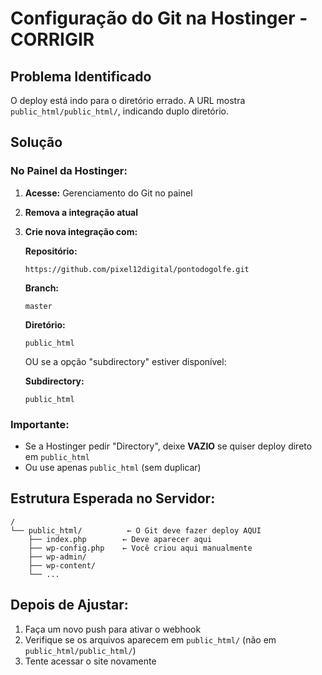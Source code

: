 # Configuração do Git na Hostinger - CORRIGIR

## Problema Identificado
O deploy está indo para o diretório errado. A URL mostra `public_html/public_html/`, indicando duplo diretório.

## Solução

### No Painel da Hostinger:

1. **Acesse:** Gerenciamento do Git no painel
2. **Remova a integração atual**
3. **Crie nova integração com:**

   **Repositório:**
   ```
   https://github.com/pixel12digital/pontodogolfe.git
   ```
   
   **Branch:**
   ```
   master
   ```
   
   **Diretório:**
   ```
   public_html
   ```
   
   OU se a opção "subdirectory" estiver disponível:
   
   **Subdirectory:**
   ```
   public_html
   ```

### Importante:
- Se a Hostinger pedir "Directory", deixe **VAZIO** se quiser deploy direto em `public_html`
- Ou use apenas `public_html` (sem duplicar)

## Estrutura Esperada no Servidor:

```
/
└── public_html/          ← O Git deve fazer deploy AQUI
    ├── index.php        ← Deve aparecer aqui
    ├── wp-config.php    ← Você criou aqui manualmente
    ├── wp-admin/
    ├── wp-content/
    └── ...
```

## Depois de Ajustar:

1. Faça um novo push para ativar o webhook
2. Verifique se os arquivos aparecem em `public_html/` (não em `public_html/public_html/`)
3. Tente acessar o site novamente

